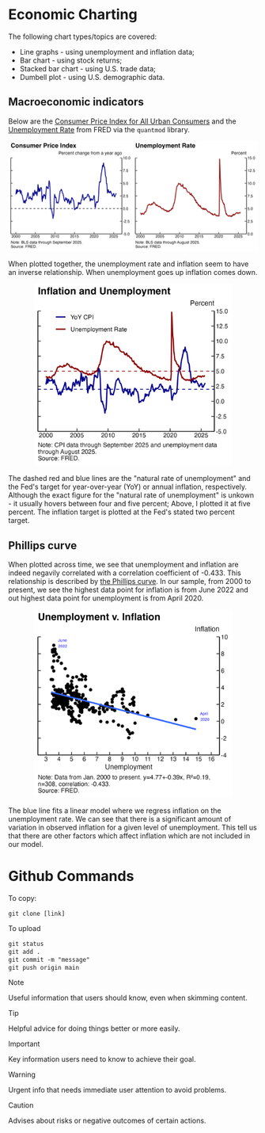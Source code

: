 # Economic Charting
The following chart types/topics are covered:
- Line graphs - using unemployment and inflation data;
- Bar chart - using stock returns;
- Stacked bar chart - using U.S. trade data;
- Dumbell plot - using U.S. demographic data.

## Macroeconomic indicators

Below are the [Consumer Price Index for All Urban Consumers](https://fred.stlouisfed.org/graph/?g=1wmdD) and the [Unemployment Rate](https://fred.stlouisfed.org/series/UNRATE) from FRED via the `quantmod` library.

<!-- ![Plot #1](plots/plot_cpi.png) -->
<p align="center">
<img src="plots/plot_cpi.png" alt="Plot #1" width="800">
</p>

When plotted together, the unemployment rate and inflation seem to have an inverse relationship. When unemployment goes up inflation comes down.

<!-- ![Plot #2](plots/plot_cpi_unrate.png) -->
<p align="center">
<img src="plots/plot_cpi_unrate.png" alt="Plot #2" width="400">
</p>

The dashed red and blue lines are the "natural rate of unemployment" and the Fed's target for year-over-year (YoY) or annual inflation, respectively. Although the exact figure for the "natural rate of unemployment" is unkown - it usually hovers between four and five percent; Above, I plotted it at five percent. The inflation target is plotted at the Fed's stated two percent target.

## Phillips curve

When plotted across time, we see that unemployment and inflation are indeed negavily correlated with a correlation coefficient of -0.433. This relationship is described by [the Phillips curve](https://en.wikipedia.org/wiki/Phillips_curve#/media/File:U.S._Phillips_Curve_2000_to_2013.png). In our sample, from 2000 to present, we see the highest data point for inflation is from June 2022 and out highest data point for unemployment is from April 2020.

<!-- ![Plot #Phil](plots/plot_phillips_curve.png) -->
<p align="center">
<img src="plots/plot_phillips_curve.png" alt="Plot #2" width="400">
</p>

The blue line fits a linear model where we regress inflation on the unemployment rate. We can see that there is a significant amount of variation in observed inflation for a given level of unemployment. This tell us that there are other factors which affect inflation which are not included in our model.

# Github Commands
To copy:
```
git clone [link]
```
To upload
```
git status
git add .
git commit -m "message"
git push origin main
```
> [!NOTE]
> Useful information that users should know, even when skimming content.

> [!TIP]
> Helpful advice for doing things better or more easily.

> [!IMPORTANT]
> Key information users need to know to achieve their goal.

> [!WARNING]
> Urgent info that needs immediate user attention to avoid problems.

> [!CAUTION]
> Advises about risks or negative outcomes of certain actions.
